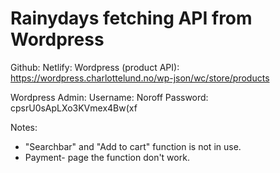 # Rainydays fetching API from Wordpress



Github: 
Netlify:
Wordpress (product API): https://wordpress.charlottelund.no/wp-json/wc/store/products


Wordpress Admin:
Username: Noroff
Password: cpsrU0sApLXo3KVmex4Bw(xf 

Notes:
- "Searchbar" and "Add to cart" function is not in use.
-  Payment- page the function don't work.